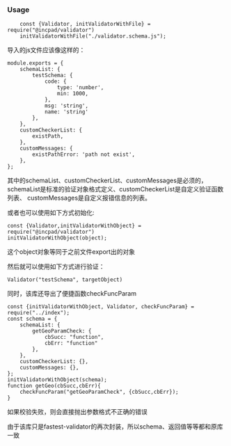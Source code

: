 ### Usage

```$xslt
    const {Validator, initValidatorWithFile} = require("@incpad/validator")
    initValidatorWithFile("./validator.schema.js");
```
导入的js文件应该像这样的：
```$xslt
module.exports = {
    schemaList: {
        testSchema: {
            code: {
                type: 'number',
                min: 1000,
            },
            msg: 'string',
            name: 'string'
        },
    },
    customCheckerList: {
        existPath,
    },
    customMessages: {
        existPathError: 'path not exist',
    },
};
```
其中的schemaList、customCheckerList、customMessages是必须的，  
schemaList是标准的验证对象格式定义、customCheckerList是自定义验证函数列表、
customMessages是自定义报错信息的列表。

或者也可以使用如下方式初始化:
```$xslt
const {Validator,initValidatorWithObject} = require("@incpad/validator")
initValidatorWithObject(object);
```
这个object对象等同于之前文件export出的对象

然后就可以使用如下方式进行验证：
```$xslt
Validator("testSchema", targetObject)
```

同时，该库还导出了便捷函数checkFuncParam   
```$xslt
const {initValidatorWithObject, Validator, checkFuncParam} = require("../index");
const schema = {
    schemaList: {
        getGeoParamCheck: {
            cbSucc: "function",
            cbErr: "function"
        },
    },
    customCheckerList: {},
    customMessages: {},
};
initValidatorWithObject(schema);
function getGeo(cbSucc,cbErr){
    checkFuncParam("getGeoParamCheck", {cbSucc,cbErr});
}
```
如果校验失败，则会直接抛出参数格式不正确的错误


由于该库只是fastest-validator的再次封装，所以schema、返回值等等都和原库一致